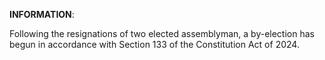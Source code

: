 **INFORMATION**:

Following the resignations of two elected assemblyman, a by-election has begun in accordance with Section 133 of the Constitution Act of 2024.
